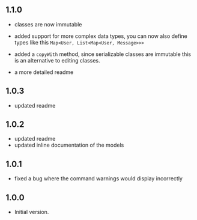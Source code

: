 ## 1.1.0
- classes are now immutable
- added support for more complex data types, you can now also define types like this ```Map<User, List<Map<User, Message>>>```

- added a ```copyWith``` method, since serializable classes are immutable this is an alternative to editing classes.

- a more detailed readme

## 1.0.3
- updated readme

## 1.0.2
- updated readme
- updated inline documentation of the models

## 1.0.1
- fixed a bug where the command warnings would display incorrectly

## 1.0.0

- Initial version.
